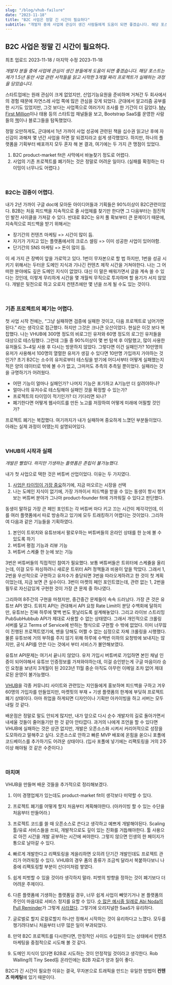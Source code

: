 ```yaml
---
slug: "/blog/vhub-failure"
date: "2023-11-18"
title: "B2C 사업은 정말 긴 시간이 필요하다"
subtitle: "개발자 중에 사업에 관심이 생긴 사람들에게 도움이 되면 좋겠습니다. 해당 포스트는 제가 1.5년 동안 사업 관련 서적들을 읽고 시작한 3개월 짜리 프로젝트가 실패하는 과정을 담았습니다."
---
```


## **B2C 사업은 정말 긴 시간이 필요하다.**

<p class="text-time">최초 업로드 2023-11-18 / 마지막 수정 2023-11-18</p>

_<span class="text-purple">개발자 분들 중에 사업에 관심이 생긴 분들에게 도움이 되면 좋겠습니다. 해당 포스트는 제가 1.5년 동안 사업 관련 서적들을 읽고 시작한 3개월 짜리 프로젝트가 실패하는 과정을 담았습니다.</span>_

스타트업에는 원래 관심이 크게 없었지만, 산업기능요원을 준비하며 거쳐간 두 회사에서의 경험 때문에 자연스레 사업 쪽에 많은 관심을 갖게 되었다. 군대에서 알고리즘 공부를 한 시기도 있었지만, 그것 보다는 사업쪽으로 여러가지 조사를 한 기간이 더 길었다. [My First Million](https://www.mfmpod.com/)이나 태용 등의 스타트업 채널들을 보고, Bootstrap SaaS를 운영한 사람들의 [책](https://readmake.com/)이나 블로그들을 탐독했었다.

정말 오만하게도, 군대에서 1년 가까이 사업 성공에 관련된 책을 십수권 읽고난 후에 자신감이 과해져 몇 년간 사업을 하면 잘 되겠지라고 쉽게 생각했었다. 하지만, 하나의 플랫폼을 기획부터 배포까지 모두 혼자 해 본 결과, 여기에는 <span class="text-red">두 가지 큰 맹점이 있었다.</span>

1. B2C <span class="text-orange">product-market fit</span>은 사막에서 바늘찾기 정도로 어렵다.
2. 사업의 기존 프로젝트를 <span class="text-orange">폐기</span>하는 것은 정말로 어려운 일이다. (실패를 확정하는 타이밍이 너무나도 어렵다.)

<br/>

### **B2C는 검증이 어렵다.**

내가 2년 가까이 구글 doc에 모아둔 아이디어들과 기획들은 90%이상이 B2C관련이었다. B2B는 처음 피드백을 지속적으로 줄 사업체를 찾기만 한다면 그 다음부터는 점진적인 발전 사이클을 가져갈 수 있다. 반대로 B2C는 유저 풀 확보부터 큰 문제이기 때문에, 지속적으로 피드백을 받기 위해서는

- <span class="text-skyblue">장기간의 컨텐츠 마케팅</span> => <span class="text-red">시간이 많이 듬.</span>
- <span class="text-skyblue">자기가 가지고 있는 플랫폼에서의 크로스 셀링</span> => <span class="text-red">이미 성공한 사업이 있어야함.</span>
- <span class="text-skyblue">단기간의 SNS 마케팅</span> => <span class="text-red">돈이 많이 듬.</span>

이 세 가지 큰 장벽이 앞을 가로막고 있다. 1번이 무자본으로 할 법 하지만, 1번을 성공 시키기 위해서는 두터운 도메인 지식과 기나긴 컨텐츠 제작 시간을 거쳐야한다. 나는 그 어떠한 분야에도 깊은 도메인 지식이 없었다. 대신 이 말은 배워가면서 글을 계속 쓸 수 있다는 것인데, 이렇게 무리하게 시간을 몇 개월씩 무직으로 투자하며 할 용기가 서지 않았다. 개발은 뒷전으로 하고 오로지 컨텐츠에만 몇 년을 쓰게 될 수도 있는 것이다.

<br/>

### **기존 프로젝트의 폐기는 어렵다.**

첫 사업 시작 전에는, <span class="text-yellow">“그냥 실패하면 검증에 실패한 것이고, 다음 프로젝트로 넘어가면 된다.”</span> 라는 생각으로 접근했다. 하지만 그것은 크나큰 오산이었다. 현실은 이것 보다 복잡했다. 나는 VHUB에 300명 정도의 비로그인 유저와 60명 정도의 로그인 유저들을 대상으로 테스팅했다. 그런데 그들 중 90%이상이 몇 번 탐색 후 이탈했고, 많이 사용한 유저들도 3~4일 사용 후 다시는 방문하지 않았다. 그렇다면 이건 실패인가? 10만명의 유저가 사용해서 100명의 열렬한 유저가 생길 수 있다면 10만명 가입까지 가야하는 것인가? <span class="text-pink">초기 B2C는 소수의 유저로부터 테스팅을 받기에 어디서부터 어떻게 실패했는지 적은 양의 데이터로 밖에 볼 수가 없고, 그마저도 추측의 추측일 뿐이었다. 실패라는 것을 규명하기가 어려웠다.</span>

- 어떤 기능이 얼마나 실패인가? 나머지 기능은 포기하고 A기능만 더 살려야하나?
- 얼마나의 유저수로 테스팅해야 실패인 것을 확정할 수 있는가?
- 프로젝트의 타이밍이 적기인가? 더 기다리면 되나?
- 폐기한다면 어떻게 웹사이트를 만든 노고를 저장하여 어떻게 미래에 어필할 것인가?

프로젝트 폐기는 복잡했다.
여기까지가 내가 실패하며 중요하게 느꼈던 부분들이었다. 아래는 실제 과정이 어땠는지 설명되어있다.

<br/>

### **VHUB의 시작과 실패**

_<span class="text-purple">개발은 빨랐다. 하지만 기생하는 플랫폼은 존립이 불가능했다.</span>_

내가 첫 사업으로 택한 것은 버튜버 산업이었다. 이유는 두 가지였다.

1. [사업은 타이밍이 가장 중요](https://www.ted.com/talks/bill_gross_the_single_biggest_reason_why_start_ups_succeed?autoplay=true&muted=true&language=en)하기에, 지금 떠오르는 시장을 선택
2. 나는 도메인 지식이 없기에, 가장 가까이서 피드백을 받을 수 있는 동생이 항시 챙겨보는 버튜버 분야가 그나마 <span class="text-orange">product-founder fit</span>에 가까워질 수 있다고 판단했다.

동생이 말하길 가장 큰 페인 포인트는 각 버튜버 마다 키고 끄는 시간이 제각각인데, 이를 여러 플랫폼에서 따로 방송하고 있기에 모두 트래킹하기 어렵다는 것이었다. 그리하여 다음과 같은 기능들을 기획하였다.

1. 본인이 트위치와 유튜브에서 팔로우하는 버튜버들의 온라인 상태를 한 눈에 볼 수 있도록 하기
2. 버튜버 평점 기능과 리뷰 기능
3. 버튜버 스케쥴 한 눈에 보는 기능

3번은 버튜버들의 직접적인 참여가 필요했다. 보통 버튜버들은 트위터에 스케쥴을 올리는데, 이걸 모두 파싱하려니 새로운 트위터 API 정책들과 비용이 앞을 막았다. 그래서 1, 2번을 우선적으로 구현하고 유저수가 충당되면 3번을 따라오게하려고 한 것이 첫 계획이었는데, 지금 보면 큰 실수이다. <span class="text-skyblue">3번이 마켓의 페인 포인트였는데, 관련 없는 1, 2번을 필두로 자신감있게 구현한 것이 가장 큰 문제 중 하나였다.</span>

그리하여 8주간의 구현을 마쳤지만, <span class="text-yellow">중간중간 문제들이 속속 드러났다. 가장 큰 것은 유튜브 API 였다.</span> 트위치 API는 관대해서 API 요청 Rate Limit이 분당 수백회에 달하지만, 유튜브는 진짜 하루에 몇백 번도 못날리도록 설계해놓았다. 그리고 라이브 스트리밍 PubSubHubbub API가 제대로 사용할 수 없는 상태였다. 그래서 개인적으로 크롤링 서버를 달고 Terms of Service에 반하는 형식으로 구현할 수 밖에 없었다. 이미 너무많이 진행된 프로젝트였기에, 밴을 당해도 어쩔 수 없는 심정으로 자체 크롤링을 시행했다. 물론 유튜브에 거의 부하를 주지 않기 위해 하루에 수백번 이하의 요청밖에 보내지는 않지만, 공식 API를 안쓴 다는 것에서 부터 서비스가 불안해보였다.

유튜브 API문제는 여기서 끝나지 않았다. 유저 가입시 버튜버로 가입하면 본인 채널 인증이 되어야해서 유튜브 인증정보를 가져와야하는데, 이걸 승인받는게 구글 마음이라 승인 요청을 보낸지 3개월이 된 2023년 11월 중순 아직도 아무런 이메일 조차 없어 제대로된 운영이 불가능했다.

[VHUB](https://vhub.club)을 각종 커뮤니티 사이트와 관련있는 지인들에게 홍보하며 피드백을 구하고 겨우 60명의 가입자를 만들었지만, <span class="text-red">마켓핏의 부재 + 기생 플랫폼의 한계에 부딪혀 프로젝트 폐기</span> 상태이다. 아마 취업을 하게되면 디자인이나 기획만 아카이빙을 하고 서버는 모두 내릴 것 같다.

배운점은 정말로 말도 안되게 많지만, 내가 앞으로 다시 순수 개발자의 길로 돌아가면서 내세울 것들이 줄어들기만 한 것 같아 안타깝다. 과거의 나에게 조언을 할 수 있다면 VHUB에 실패하는 것은 상관 없지만, <span class="text-orange">개발은 오픈소스화 시켜서 커리어적으로 성장을 도모하라고 말해주고 싶다.</span> 오픈소스로 안하고 빠른 MVP 배포에 온힘을 쏟으니 포폴에 코드베이스를 추가하기도 어려운 상태이다. (입사 포폴에 넣기에는 리팩토링을 거의 2주 이상 해야될 것 같은 수준이다.)

<br/>

### **마치며**

VHUB을 만들며 배운 것들을 추가적으로 정리해보겠다.

1. 이미 경쟁업체가 있는데도 product-market fit이 생각보다 미약할 수 있다.
2. 프로젝트 폐기를 어떻게 할지 처음부터 계획해야한다. (아카이빙 할 수 있는 수단을 처음부터 만들어라.)
3. 프로젝트 코드를 쓸 때 오픈소스로 쓴다고 생각하고 예쁘게 개발해야된다. Scaling툴/유료 서비스들을 쓰되, 개발적으로도 깊이 있는 진화를 거듭해야한다. 툴 사용으로 아낀 시간을 개발 공부하는 시간에 써야한다. 그렇지 않으면 인생의 한 페이지가 통으로 날아갈 수 있다.
4. 빠르게 개발한다고 리팩토링을 게을리하면 오히려 단기간 개발인데도 프로젝트 관리가 어려워질 수 있다. VHUB의 경우 폼의 종류가 조금씩 달라서 복붙하다보니 나중에 리팩토링할 부분이 산더미처럼 쌓였다.
5. <span class="text-blue">쉽게 피벗할 수 있을 것이라 생각하지 말라. 피벗의 방향을 정하는 것이 폐기보다 더 어려운 주제이다.</span>
6. <span class="text-yellow">다른 플랫폼에 기생하는 플랫폼일 경우, 너무 쉽게 사업이 빼앗기거나 본 플랫폼의 주인이 마음대로 서비스 정지를 요할 수 있다. [수 많은 예시중 일례로 Abi Noda의 Pull Reminder](https://www.youtube.com/watch?v=t_uSYaInXxk&ab_channel=MicroConf)가 그렇게 [사라졌다](https://github.blog/changelog/2022-03-23-pull-panda-is-shutting-down/). 그렇기에 오리지널한 SaaS가 유리하다.</span>
7. 글로벌로 할지 로컬로할지 하나만 정해서 시작하는 것이 유리하다고 느꼈다. 모두를 챙기려다보니 처음부터 너무 많은 일이 부과되었다.

8. 만약 B2C 프로젝트를 다시한다면, 안정적인 사이드 수입원이 있는 상태에서 컨텐츠 마케팅을 중점적으로 시도해 볼 것 같다.

9. 도메인 지식이 있다면 B2B로 시도하는 것이 안정적일 것이라고 생각한다. Rob Walling의 Tiny Seed등 온라인에는 B2B 자료가 양과 질이 좋다.

<span class="text-red">B2C가 긴 시간이 필요한 이유는 결국, 무자본으로 트래픽을 만드는 유일한 방법이 **컨텐츠 마케팅**에 있기 때문이다.</span>
